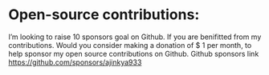 # Open-source contributions:
I’m looking to raise 10 sponsors goal on Github. If you are benifitted from my contributions. Would you consider making a donation of $ 1 per month, to help sponsor my open source contributions on Github. Github sponsors link https://github.com/sponsors/ajinkya933


